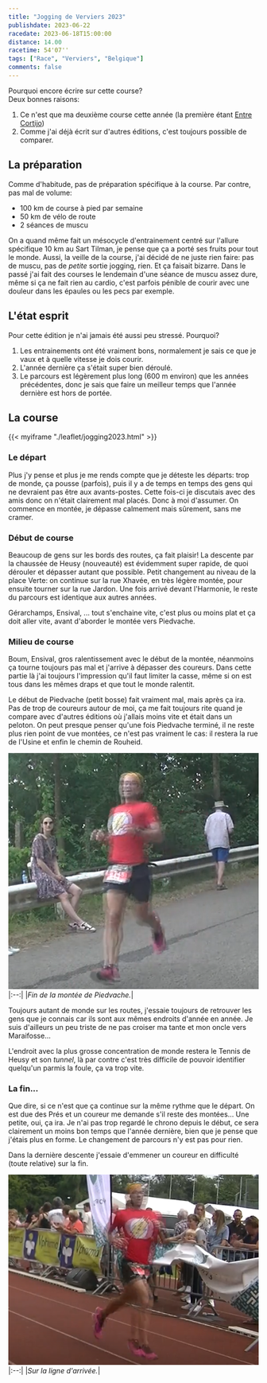 ```yaml
---
title: "Jogging de Verviers 2023"
publishdate: 2023-06-22
racedate: 2023-06-18T15:00:00
distance: 14.00
racetime: 54'07''
tags: ["Race", "Verviers", "Belgique"]
comments: false
---
```


Pourquoi encore écrire sur cette course?    
Deux bonnes raisons:
1. Ce n'est que ma deuxième course cette année (la première étant [Entre Cortijo](../20230422_entrecortijos/))
2. Comme j'ai déjà écrit sur d'autres éditions, c'est toujours possible de comparer.

## La préparation

Comme d'habitude, pas de préparation spécifique à la course. Par contre, pas mal de volume:
- 100 km de course à pied par semaine
- 50 km de vélo de route
- 2 séances de muscu

On a quand même fait un mésocycle d'entrainement centré sur l'allure spécifique 10 km au Sart Tilman, je pense que ça a porté ses fruits pour tout le monde. Aussi, la veille de la course, j'ai décidé de ne juste rien faire: pas de muscu, pas de _petite_ sortie jogging, rien. Et ça faisait bizarre. Dans le passé j'ai fait des courses le lendemain d'une séance de muscu assez dure, même si ça ne fait rien au cardio, c'est parfois pénible de courir avec une douleur dans les épaules ou les pecs par exemple.


## L'état esprit

Pour cette édition je n'ai jamais été aussi peu stressé. Pourquoi?
1. Les entrainements ont été vraiment bons, normalement je sais ce que je vaux et à quelle vitesse je dois courir.
2. L'année dernière ça s'était super bien déroulé.
3. Le parcours est légèrement plus long (600 m environ) que les années précédentes, donc je sais que faire un meilleur temps que l'année dernière est hors de portée.

## La course

{{< myiframe "./leaflet/jogging2023.html" >}}

### Le départ

Plus j'y pense et plus je me rends compte que je déteste les départs: trop de monde, ça pousse (parfois), puis il y a de temps en temps des gens qui ne devraient pas être aux avants-postes. Cette fois-ci je discutais avec des amis donc on n'était clairement mal placés. Donc à moi d'assumer. On commence en montée, je dépasse calmement mais sûrement, sans me cramer.

### Début de course

Beaucoup de gens sur les bords des routes, ça fait plaisir! La descente par la chaussée de Heusy (nouveauté) est évidemment super rapide, de quoi dérouler et dépasser autant que possible. Petit changement au niveau de la place Verte: on continue sur la rue Xhavée, en très légère montée, pour ensuite tourner sur la rue Jardon. Une fois arrivé devant l'Harmonie, le reste du parcours est identique aux autres années.

Gérarchamps, Ensival, ... tout s'enchaine vite, c'est plus ou moins plat et ça doit aller vite, avant d'aborder le montée vers Piedvache.

### Milieu de course

Boum, Ensival, gros ralentissement avec le début de la montée, néanmoins ça tourne toujours pas mal et j'arrive à dépasser des coureurs. Dans cette partie là j'ai toujours l'impression qu'il faut limiter la casse, même si on est tous dans les mêmes draps et que tout le monde ralentit. 

Le début de Piedvache (petit bosse) fait vraiment mal, mais après ça ira. Pas de trop de coureurs autour de moi, ça me fait toujours rite quand je compare avec d'autres éditions où j'allais moins vite et était dans un peloton. On peut presque penser qu'une fois Piedvache terminé, il ne reste plus rien point de vue montées, ce n'est pas vraiment le cas: il restera la rue de l'Usine et enfin le chemin de Rouheid.

![Jogg Verviers](./images/joggingVerviers01.png)
|:--:|
|_Fin de la montée de Piedvache._|

Toujours autant de monde sur les routes, j'essaie toujours de retrouver les gens que je connais car ils sont aux mêmes endroits d'année en année. Je suis d'ailleurs un peu triste de ne pas croiser ma tante et mon oncle vers Maraifosse... 

L'endroit avec la plus grosse concentration de monde restera le Tennis de Heusy et son _tunnel_, là par contre c'est très difficile de pouvoir identifier quelqu'un parmis la foule, ça va trop vite.

### La fin...

Que dire, si ce n'est que ça continue sur la même rythme que le départ. On est due des Prés et un coureur me demande s'il reste des montées... Une petite, oui, ça ira. Je n'ai pas trop regardé le chrono depuis le début, ce sera clairement un moins bon temps que l'année dernière, bien que je pense que j'étais plus en forme. Le changement de parcours n'y est pas pour rien.

Dans la dernière descente j'essaie d'emmener un coureur en difficulté (toute relative) sur la fin.

![Jogg Verviers](./images/joggingVerviers02.png)
|:--:|
|_Sur la ligne d'arrivée._|